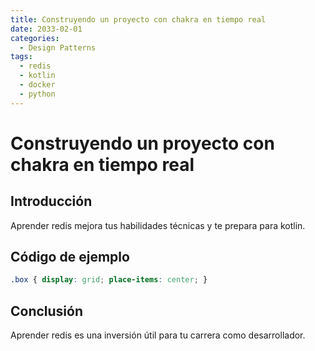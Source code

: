 ```yaml
---
title: Construyendo un proyecto con chakra en tiempo real
date: 2033-02-01
categories:
  - Design Patterns
tags:
  - redis
  - kotlin
  - docker
  - python
---
```


# Construyendo un proyecto con chakra en tiempo real

## Introducción

Aprender redis mejora tus habilidades técnicas y te prepara para kotlin.

## Código de ejemplo

```css
.box { display: grid; place-items: center; }
```

## Conclusión

Aprender redis es una inversión útil para tu carrera como desarrollador.